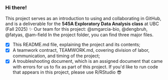 ### Hi there!
This project serves as an introduction to using and collaborating in GitHub, and is a deliverable for the **545A Exploratory Data Analysis class** at UBC (Fall 2025) ✨
Our team for this project: @smgarcia-bio, @dengbruh, @fatyas, @am-field
In the project folder, you can find three major files. 
- [X] This README.md file, explaining the project and its contents;
- [X] A teamwork contract, TEAMWORK.md, covering division of labor, communication, and timing of the project;
- [X] A troubleshooting document, which is an assigned document that came with errors for us to fix as part of this project.
If you'd like to run code that appears in this project, please use R/RStudio 😎
